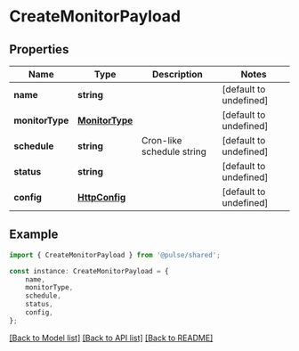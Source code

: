 # CreateMonitorPayload


## Properties

Name | Type | Description | Notes
------------ | ------------- | ------------- | -------------
**name** | **string** |  | [default to undefined]
**monitorType** | [**MonitorType**](MonitorType.md) |  | [default to undefined]
**schedule** | **string** | Cron-like schedule string | [default to undefined]
**status** | **string** |  | [default to undefined]
**config** | [**HttpConfig**](HttpConfig.md) |  | [default to undefined]

## Example

```typescript
import { CreateMonitorPayload } from '@pulse/shared';

const instance: CreateMonitorPayload = {
    name,
    monitorType,
    schedule,
    status,
    config,
};
```

[[Back to Model list]](../README.md#documentation-for-models) [[Back to API list]](../README.md#documentation-for-api-endpoints) [[Back to README]](../README.md)
